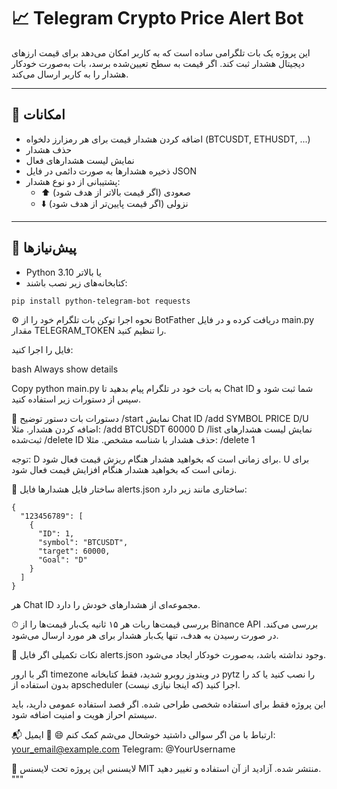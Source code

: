 
# 📈 Telegram Crypto Price Alert Bot

این پروژه یک بات تلگرامی ساده است که به کاربر امکان می‌دهد برای قیمت ارزهای دیجیتال هشدار ثبت کند. اگر قیمت به سطح تعیین‌شده برسد، بات به‌صورت خودکار هشدار را به کاربر ارسال می‌کند.

---

## 🚀 امکانات

- اضافه کردن هشدار قیمت برای هر رمزارز دلخواه (BTCUSDT, ETHUSDT, ...)
- حذف هشدار
- نمایش لیست هشدارهای فعال
- ذخیره هشدارها به صورت دائمی در فایل JSON
- پشتیبانی از دو نوع هشدار:
  - ⬆️ صعودی (اگر قیمت بالاتر از هدف شود)
  - ⬇️ نزولی (اگر قیمت پایین‌تر از هدف شود)

---

## 🔧 پیش‌نیازها

- Python 3.10 یا بالاتر
- کتابخانه‌های زیر نصب باشند:

```bash
pip install python-telegram-bot requests
```
⚙️ نحوه اجرا
توکن بات تلگرام خود را از BotFather دریافت کرده و در فایل main.py مقدار TELEGRAM_TOKEN را تنظیم کنید.

فایل را اجرا کنید:

bash
Always show details

Copy
python main.py
به بات خود در تلگرام پیام بدهید تا Chat ID شما ثبت شود و سپس از دستورات زیر استفاده کنید.

💬 دستورات بات
دستور	توضیح
/start	نمایش Chat ID
/add SYMBOL PRICE D/U	اضافه کردن هشدار. مثلا: /add BTCUSDT 60000 D
/list	نمایش لیست هشدارهای ثبت‌شده
/delete ID	حذف هشدار با شناسه مشخص. مثلا: /delete 1

توجه:
D برای زمانی است که بخواهید هشدار هنگام ریزش قیمت فعال شود.
U برای زمانی است که بخواهید هشدار هنگام افزایش قیمت فعال شود.

📁 ساختار فایل هشدارها
فایل alerts.json ساختاری مانند زیر دارد:
```Copy
{
  "123456789": [
    {
      "ID": 1,
      "symbol": "BTCUSDT",
      "target": 60000,
      "Goal": "D"
    }
  ]
}
```
هر Chat ID مجموعه‌ای از هشدارهای خودش را دارد.

⏱ بررسی قیمت‌ها
ربات هر ۱۵ ثانیه یک‌بار قیمت‌ها را از Binance API بررسی می‌کند. در صورت رسیدن به هدف، تنها یک‌بار هشدار برای هر مورد ارسال می‌شود.

📌 نکات تکمیلی
اگر فایل alerts.json وجود نداشته باشد، به‌صورت خودکار ایجاد می‌شود.

اگر با ارور timezone در ویندوز روبرو شدید، فقط کتابخانه pytz را نصب کنید یا کد را بدون استفاده از apscheduler اجرا کنید (که اینجا نیازی نیست).

این پروژه فقط برای استفاده شخصی طراحی شده. اگر قصد استفاده عمومی دارید، باید سیستم احراز هویت و امنیت اضافه شود.

📬 ارتباط با من
اگر سوالی داشتید خوشحال می‌شم کمک کنم 😄
📧 ایمیل: your_email@example.com
Telegram: @YourUsername

🪪 لایسنس
این پروژه تحت لایسنس MIT منتشر شده. آزادید از آن استفاده و تغییر دهید.
"""
